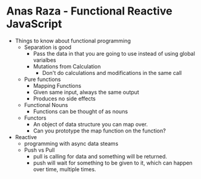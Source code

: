 # Anas Raza - Functional Reactive JavaScript

- Things to know about functional programming
    - Separation is good
        - Pass the data in that you are going to use instead of using global varialbes
        - Mutations from Calculation
            - Don't do calculations and modifications in the same call
    - Pure functions
        - Mapping Functions 
        - Given same input, always the same output
        - Produces no side effects
    - Functional Nouns
        - Functions can be thought of as nouns
    - Functors
        - An object of data structure you can map over.
        - Can you prototype the map function on the function?
- Reactive
    - programming with async data steams
    - Push vs Pull
        - pull is calling for data and something will be returned.
        - push will wait for something to be given to it, which can happen over time, multiple times.